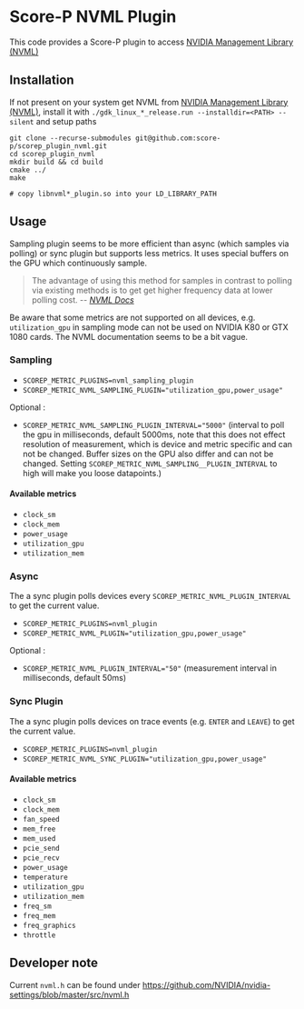# Score-P NVML Plugin
This code provides a Score-P plugin to access [NVIDIA Management Library (NVML)](https://developer.nvidia.com/nvidia-management-library-nvml)

## Installation
If not present on your system get NVML from [NVIDIA Management Library (NVML)](https://developer.nvidia.com/nvidia-management-library-nvml), install it with
`./gdk_linux_*_release.run --installdir=<PATH> --silent`
and setup paths

```
git clone --recurse-submodules git@github.com:score-p/scorep_plugin_nvml.git
cd scorep_plugin_nvml
mkdir build && cd build
cmake ../
make

# copy libnvml*_plugin.so into your LD_LIBRARY_PATH
```


## Usage
Sampling plugin seems to be more efficient than async (which samples via polling) or sync plugin but supports less
metrics. It uses special buffers on the GPU which continuously sample.

> The advantage of using this method for samples in contrast to polling via existing methods is to get get higher frequency data at lower polling cost. 
> -- <cite>[NVML Docs](https://docs.nvidia.com/deploy/nvml-api/group__nvmlDeviceQueries.html#group__nvmlDeviceQueries_1gb7d2a6d2a9b4584cd985765d1ff46c94) </cite>

Be aware that some metrics are not supported on all devices, e.g. `utilization_gpu` in sampling mode can not be used on
NVIDIA K80 or GTX 1080 cards. The NVML documentation seems to be a bit vague.
### Sampling

- `SCOREP_METRIC_PLUGINS=nvml_sampling_plugin`
- `SCOREP_METRIC_NVML_SAMPLING_PLUGIN="utilization_gpu,power_usage"`
    
Optional :

- `SCOREP_METRIC_NVML_SAMPLING_PLUGIN_INTERVAL="5000"` (interval to poll the gpu in milliseconds, default 5000ms, note
  that this does not effect resolution of measurement, which is device and metric specific and can not be changed.
  Buffer sizes on the GPU also differ and can not be changed. Setting `SCOREP_METRIC_NVML_SAMPLING__PLUGIN_INTERVAL` to
  high will make you loose datapoints.)

#### Available metrics
- `clock_sm`
- `clock_mem`
- `power_usage`
- `utilization_gpu`
- `utilization_mem`

### Async

The a sync plugin polls devices every `SCOREP_METRIC_NVML_PLUGIN_INTERVAL` to get the current value.

- `SCOREP_METRIC_PLUGINS=nvml_plugin`
- `SCOREP_METRIC_NVML_PLUGIN="utilization_gpu,power_usage"`
    
Optional :
- `SCOREP_METRIC_NVML_PLUGIN_INTERVAL="50"` (measurement interval in milliseconds, default 50ms)
    
### Sync Plugin

The a sync plugin polls devices on trace events (e.g. `ENTER` and `LEAVE`) to get the current value.
- `SCOREP_METRIC_PLUGINS=nvml_plugin` 
- `SCOREP_METRIC_NVML_SYNC_PLUGIN="utilization_gpu,power_usage"`

#### Available metrics
- `clock_sm`
- `clock_mem`
- `fan_speed`
- `mem_free`
- `mem_used`
- `pcie_send`
- `pcie_recv`
- `power_usage`
- `temperature`
- `utilization_gpu`
- `utilization_mem`
- `freq_sm`
- `freq_mem`
- `freq_graphics`
- `throttle`

## Developer note 
Current `nvml.h` can be found under 
https://github.com/NVIDIA/nvidia-settings/blob/master/src/nvml.h
